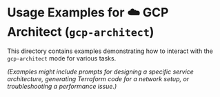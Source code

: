 # Usage Examples for ☁️ GCP Architect (`gcp-architect`)

This directory contains examples demonstrating how to interact with the `gcp-architect` mode for various tasks.

*(Examples might include prompts for designing a specific service architecture, generating Terraform code for a network setup, or troubleshooting a performance issue.)*